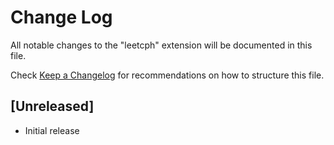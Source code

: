 # Change Log

All notable changes to the "leetcph" extension will be documented in this file.

Check [Keep a Changelog](http://keepachangelog.com/) for recommendations on how to structure this file.

## [Unreleased]

- Initial release